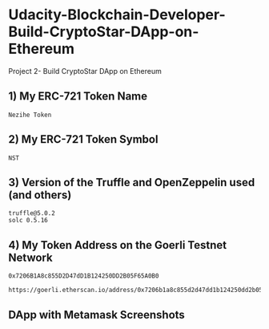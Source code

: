 # Udacity-Blockchain-Developer-Build-CryptoStar-DApp-on-Ethereum
Project 2- Build CryptoStar DApp on Ethereum

## 1) My ERC-721 Token Name
    Nezihe Token

## 2) My ERC-721 Token Symbol
    NST
## 3) Version of the Truffle and OpenZeppelin used (and others)
    truffle@5.0.2
    solc 0.5.16

## 4) My Token Address on the Goerli Testnet Network
    0x7206B1A8c855D2D47dD1B124250DD2B05F65A0B0
    
    https://goerli.etherscan.io/address/0x7206b1a8c855d2d47dd1b124250dd2b05f65a0b0
    
## DApp with Metamask Screenshots

